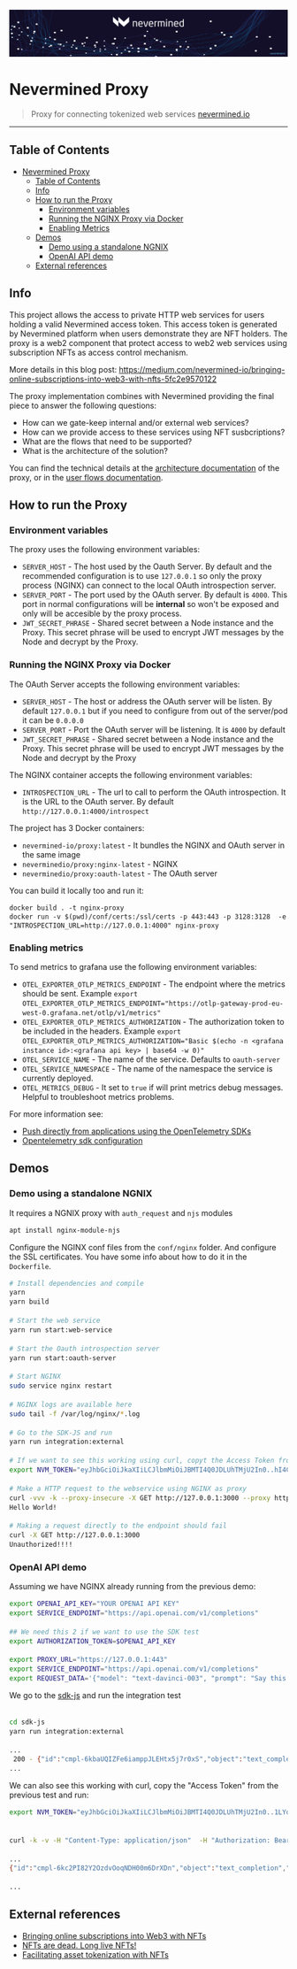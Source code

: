 [![banner](https://raw.githubusercontent.com/nevermined-io/assets/main/images/logo/banner_logo.png)](https://nevermined.io)

# Nevermined Proxy

> Proxy for connecting tokenized web services
> [nevermined.io](https://nevermined.io)

---

## Table of Contents

- [Nevermined Proxy](#nevermined-proxy)
  - [Table of Contents](#table-of-contents)
  - [Info](#info)
  - [How to run the Proxy](#how-to-run-the-proxy)
    - [Environment variables](#environment-variables)
    - [Running the NGINX Proxy via Docker](#running-the-nginx-proxy-via-docker)
    - [Enabling Metrics](#enabling-metrics)
  - [Demos](#demos)
    - [Demo using a standalone NGNIX](#demo-using-a-standalone-ngnix)
    - [OpenAI API demo](#openai-api-demo)
  - [External references](#external-references)


## Info

This project allows the access to private HTTP web services for users holding a valid Nevermined access token. This access token is 
generated by Nevermined platform when users demonstrate they are NFT holders. The proxy is a web2 component that protect access 
to web2 web services using subscription NFTs as access control mechanism.

More details in this blog post:
https://medium.com/nevermined-io/bringing-online-subscriptions-into-web3-with-nfts-5fc2e9570122

The proxy implementation combines with Nevermined providing the final piece to answer the following questions:

- How can we gate-keep internal and/or external web services?
- How can we provide access to these services using NFT susbcriptions?
- What are the flows that need to be supported?
- What is the architecture of the solution?

You can find the technical details at the [architecture documentation](docs/index.mdx) of the proxy, or in the [user flows documentation](docs/user-flows.md).

## How to run the Proxy

### Environment variables

The proxy uses the following environment variables:

* `SERVER_HOST` - The host used by the Oauth Server. By default and the recommended configuration is to use `127.0.0.1` so only the proxy process (NGINX) can connect to the local OAuth introspection server.
* `SERVER_PORT` - The port used by the OAuth server. By default is `4000`. This port in normal configurations will be **internal** so won't be exposed and only will be accesible by the proxy process.
* `JWT_SECRET_PHRASE` - Shared secret between a Node instance and the Proxy. This secret phrase will be used to encrypt JWT messages by the Node and decrypt by the Proxy.

### Running the NGINX Proxy via Docker

The OAuth Server accepts the following environment variables:

* `SERVER_HOST` - The host or address the OAuth server will be listen. By default `127.0.0.1` but if you need to configure from out of the server/pod it can be `0.0.0.0`
* `SERVER_PORT` - Port the OAuth server will be listening. It is `4000` by default
* `JWT_SECRET_PHRASE` - Shared secret between a Node instance and the Proxy. This secret phrase will be used to encrypt JWT messages by the Node and decrypt by the Proxy

The NGINX container accepts the following environment variables:

* `INTROSPECTION_URL` - The url to call to perform the OAuth introspection. It is the URL to the OAuth server. By default `http://127.0.0.1:4000/introspect`

The project has 3 Docker containers:

* `nevermined-io/proxy:latest` - It bundles the NGINX and OAuth server in the same image
* `neverminedio/proxy:nginx-latest` - NGINX 
* `neverminedio/proxy:oauth-latest` - The OAuth server

You can build it locally too and run it:

```
docker build . -t nginx-proxy
docker run -v $(pwd)/conf/certs:/ssl/certs -p 443:443 -p 3128:3128  -e "INTROSPECTION_URL=http://127.0.0.1:4000" nginx-proxy
```

### Enabling metrics

To send metrics to grafana use the following environment variables:

* `OTEL_EXPORTER_OTLP_METRICS_ENDPOINT` - The endpoint where the metrics should be sent. Example `export OTEL_EXPORTER_OTLP_METRICS_ENDPOINT="https://otlp-gateway-prod-eu-west-0.grafana.net/otlp/v1/metrics"`
* `OTEL_EXPORTER_OTLP_METRICS_AUTHORIZATION` - The authorization token to be included in the headers. Example `export OTEL_EXPORTER_OTLP_METRICS_AUTHORIZATION="Basic $(echo -n <grafana instance id>:<grafana api key> | base64 -w 0)"`
* `OTEL_SERVICE_NAME` - The name of the service. Defaults to `oauth-server`
* `OTEL_SERVICE_NAMESPACE` - The name of the namespace the service is currently deployed.
* `OTEL_METRICS_DEBUG` - It set to `true` if will print metrics debug messages. Helpful to troubleshoot metrics problems.

For more information see:
* [Push directly from applications using the OpenTelemetry SDKs](https://grafana.com/docs/grafana-cloud/data-configuration/otlp/send-data-otlp/#push-directly-from-applications-using-the-opentelemetry-sdks)
* [Opentelemetry sdk configuration](https://opentelemetry.io/docs/concepts/sdk-configuration/)

## Demos

### Demo using a standalone NGNIX

It requires a NGNIX proxy with `auth_request` and `njs` modules

```bash
apt install nginx-module-njs
```

Configure the NGINX conf files from the `conf/nginx` folder. And configure the SSL certificates. You have some info about how to do it in the `Dockerfile`.

```bash
# Install dependencies and compile
yarn
yarn build 

# Start the web service
yarn run start:web-service

# Start the Oauth introspection server
yarn run start:oauth-server

# Start NGINX
sudo service nginx restart

# NGINX logs are available here
sudo tail -f /var/log/nginx/*.log

# Go to the SDK-JS and run
yarn run integration:external

# If we want to see this working using curl, copyt the Access Token from the previous test and export as `NVM_TOKEN` env var
export NVM_TOKEN="eyJhbGciOiJkaXIiLCJlbmMiOiJBMTI4Q0JDLUhTMjU2In0..hI4CMYSs0tqFYdof4hFiUw.2jK41Lgpua6XKZtFvqwjQS3gJDbSs0DVDMNnSW55NVOKVqQqBA1RE2InYpUY3aVJsqdsQ1nT5KpNH-MfwCyk85paoMSTiuHOW1t0bN8dB7PwyMkM5Ubf-8bg3q3rIEpDT7QtQ2M7YbP1t3HL8jhJZDStJ_2AYnumUvCVmKDtPUe_FmVdPcW66ta-d3YWKXkwKN1Ajrdnlsav58f-u6wE-qck_UtzqMpOI1ePmK3I-FBTYtSnpyUZrQu3XOXV2TR23kKaUtclhSdtHSMQHug__5Oe2Ibo3QI0AauThAHD6q98BL3iZn9fH2aCsUP2uFifRc0kC2PrWCz1F1upmaKWg2oJ9Yh9YADA95mcOjH_KSM.7tYdcSQ-AS9zdROBRUOh1g"

# Make a HTTP request to the webservice using NGINX as proxy
curl -vvv -k --proxy-insecure -X GET http://127.0.0.1:3000 --proxy http://127.0.0.1:3128 -H "Authorization: Bearer $NVM_TOKEN"
Hello World!

# Making a request directly to the endpoint should fail
curl -X GET http://127.0.0.1:3000
Unauthorized!!!!

```

### OpenAI API demo

Assuming we have NGINX already running from the previous demo:

```bash
export OPENAI_API_KEY="YOUR OPENAI API KEY"
export SERVICE_ENDPOINT="https://api.openai.com/v1/completions"

## We need this 2 if we want to use the SDK test
export AUTHORIZATION_TOKEN=$OPENAI_API_KEY

export PROXY_URL="https://127.0.0.1:443"
export SERVICE_ENDPOINT="https://api.openai.com/v1/completions"
export REQUEST_DATA='{"model": "text-davinci-003", "prompt": "Say this is a test", "temperature": 0, "max_tokens": 7}'
```

We go to the [sdk-js](https://github.com/nevermined-io/sdk-js/) and run the integration test

```bash

cd sdk-js
yarn run integration:external

...
 200 - {"id":"cmpl-6kbaUQIZFe6iamppJLEHtx5j7r0xS","object":"text_completion","created":1676565594,"model":"text-davinci-003","choices":[{"text":"\n\nThis is indeed a test","index":0,"logprobs":null,"finish_reason":"length"}],"usage":{"prompt_tokens":5,"completion_tokens":7,"total_tokens":12}}
...

```
We can also see this working with curl, copy the "Access Token" from the previous test and run:

```bash
export NVM_TOKEN="eyJhbGciOiJkaXIiLCJlbmMiOiJBMTI4Q0JDLUhTMjU2In0..1LYqALYanLBQPmsMvPP0ug.For0wiUUMVUAxB6vvhhSjCjSucfb8dgf5pz3v-YJPxiDZ5QMr7oB5ShSUh9OErlDShmqumd-rWRcqfXuns7R6FvDMC457jTZe6P2YyFZ_rsU3TLBiv6cyF7Br3B-wshZIaG_MiKoCZqZQJXtIbZhIx4TXdtJc7yKLSRkMP_-kSMROLKlrKuwWuLow6_5G-aOyqJkU0CdZJ-iEY42eh4L0YYALZ3LZlDII-Wv45pPm6Yki3DcgCYfpZ7zSEHJpoSXm3wCB4FJ7enKPxQ02ViRMwwJldvQzrPO2XMbGAmg7OVxMN2iI6PaenUQSO76toX04cgsEnEimKUOifY0Gl_MBBFr4R0AAoCdCW7Jxxq0VBsy1H8qVRb29rR2Ql2IRmOX.1ZN258dHRBHZewKNDhwFbQ"


curl -k -v -H "Content-Type: application/json"  -H "Authorization: Bearer $NVM_TOKEN" -d "$REQUEST_DATA" -H "Host: api.openai.com" https://127.0.0.1:443/v1/completions

...
{"id":"cmpl-6kc2PI82Y2OzdvOoqNDH00m6DrXDn","object":"text_completion","created":1676567325,"model":"text-davinci-003","choices":[{"text":"\n\nThis is indeed a test","index":0,"logprobs":null,"finish_reason":"length"}],"usage":{"prompt_tokens":5,"completion_tokens":7,"total_tokens":12}}

...
```

## External references

* [Bringing online subscriptions into Web3 with NFTs](https://medium.com/nevermined-io/bringing-online-subscriptions-into-web3-with-nfts-5fc2e9570122)
* [NFTs are dead. Long live NFTs!](https://medium.com/nevermined-io/nfts-are-dead-long-live-nfts-7a98ecb629d6)
* [Facilitating asset tokenization with NFTs](https://medium.com/nevermined-io/facilitating-asset-tokenization-with-nfts-3f725bfd51e2)
